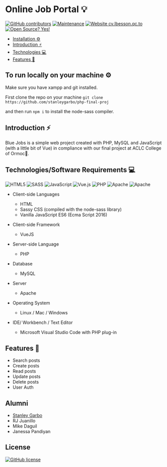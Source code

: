 
# Online Job Portal :bulb: 

[![GitHub contributors](https://img.shields.io/github/contributors/stanleygarbo/php-final-proj.svg)](https://GitHub.com/stanleygarbo/php-final-proj/graphs/contributors/) [![Maintenance](https://img.shields.io/badge/Maintained%3F-no-red.svg)](https://bitbucket.org/lbesson/ansi-colors) [![Website cv.lbesson.qc.to](https://img.shields.io/website-up-down-green-red/http/cv.lbesson.qc.to.svg)](http://cv.lbesson.qc.to/) [![Open Source? Yes!](https://badgen.net/badge/Open%20Source%20%3F/Yes%21/blue?icon=github)](https://github.com/Naereen/badges/)


- [Installation ⚙️](#introduction)
- [Introduction ⚡️](#introduction)
- [Technologies :computer:](#technologies)
- [Features 🎯](#features)

## To run locally on your machine ⚙️

Make sure you have xampp and git installed. 

First clone the repo on your machine 
```git clone https://github.com/stanleygarbo/php-final-proj``` 

and then run ```npm i``` to install the node-sass compiler. 

## Introduction ⚡️ 

Blue Jobs is a simple web project created with PHP, MySQL and JavaScript (with a little bit of Vue) in compliance with our final project at ACLC College of Ormoc:school:.

## Technologies/Software Requirements :computer:


![HTML5](https://img.shields.io/badge/html5%20-%23E34F26.svg?&style=for-the-badge&logo=html5&logoColor=white) ![SASS](https://img.shields.io/badge/SASS%20-hotpink.svg?&style=for-the-badge&logo=SASS&logoColor=white) ![JavaScript](https://img.shields.io/badge/javascript%20-%23323330.svg?&style=for-the-badge&logo=javascript&logoColor=%23F7DF1E) ![Vue.js](https://img.shields.io/badge/vuejs%20-%2335495e.svg?&style=for-the-badge&logo=vue.js&logoColor=%234FC08D) ![PHP](https://img.shields.io/badge/php-%23777BB4.svg?&style=for-the-badge&logo=php&logoColor=white) ![Apache](https://img.shields.io/badge/apache%20-%23D42029.svg?&style=for-the-badge&logo=apache&logoColor=white) ![Apache](https://img.shields.io/badge/mysql-%2300f.svg?&style=for-the-badge&logo=mysql&logoColor=white)

- Client-side Languages
    - HTML
    - Sassy CSS (compiled with the node-sass library)
    - Vanilla JavaScript ES6 (Ecma Script 2016)

- Client-side Framework
    - VueJS

- Server-side Language
    - PHP

- Database
    - MySQL

- Server
    - Apache

- Operating System
    - Linux / Mac / Windows

- IDE/ Workbench / Text Editor
    - Microsoft Visual Studio Code with PHP plug-in

## Features 🎯

- Search posts 
- Create posts
- Read posts
- Update posts
- Delete posts
- User Auth


## Alumni

- [Stanley Garbo](stanleygarbo.com)
- RJ Juanillo
- Mike Daguil
- Janessa Pandiyan


## License

[![GitHub license](https://img.shields.io/github/license/stanleygarbo/php-final-proj.svg)](https://github.com/stanleygarbo/phpfinal-proj/blob/master/LICENSE) 